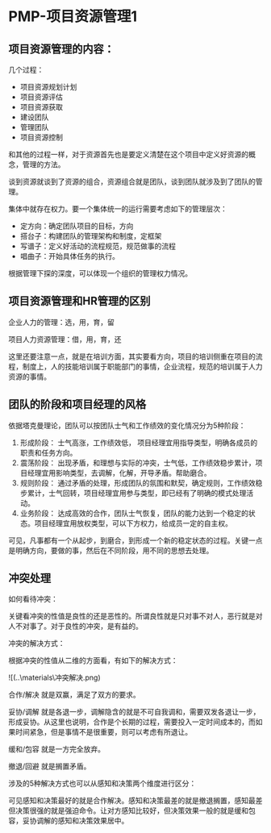 # PMP-项目资源管理1

## 项目资源管理的内容：

几个过程：

- 项目资源规划计划
- 项目资源评估
- 项目资源获取
- 建设团队
- 管理团队
- 项目资源控制

和其他的过程一样，对于资源首先也是要定义清楚在这个项目中定义好资源的概念，管理的方法。

谈到资源就谈到了资源的组合，资源组合就是团队，谈到团队就涉及到了团队的管理。

集体中就存在权力。要一个集体统一的运行需要考虑如下的管理层次：

- 定方向：确定团队项目的目标，方向
- 搭台子：构建团队的管理架构和制度，定框架
- 写谱子：定义好活动的流程规范，规范做事的流程
- 唱曲子：开始具体任务的执行。

根据管理下探的深度，可以体现一个组织的管理权力情况。

## 项目资源管理和HR管理的区别

企业人力的管理：选，用，育，留

项目人力资源管理：借，用，育，还

这里还要注意一点，就是在培训方面，其实要看方向，项目的培训侧重在项目的流程，制度上，人的技能培训属于职能部门的事情，企业流程，规范的培训属于人力资源的事情。

## 团队的阶段和项目经理的风格

依据塔克曼理论，团队可以按团队士气和工作绩效的变化情况分为5种阶段：

1. 形成阶段： 士气高涨，工作绩效低， 项目经理宜用指导类型，明确各成员的职责和任务方向。
2. 震荡阶段： 出现矛盾，和理想与实际的冲突，士气低，工作绩效稳步累计，项目经理宜用影响类型，去调解，化解，开导矛盾。帮助磨合。
3. 规则阶段： 通过矛盾的处理，形成团队的氛围和默契，确定规则，工作绩效稳步累计，士气回转，项目经理宜用参与类型，即已经有了明确的模式处理活动。
4. 业务阶段： 达成高效的合作，团队士气恢复，团队的能力达到一个稳定的状态。项目经理宜用放权类型，可以下方权力，给成员一定的自主权。

可见，凡事都有一个从起步，到磨合，到形成一个新的稳定状态的过程。关键一点是明确方向，要做的事，然后在不同阶段，用不同的思想去处理。

## 冲突处理

如何看待冲突：

关键看冲突的性值是良性的还是恶性的。所谓良性就是只对事不对人，恶行就是对人不对事了。对于良性的冲突，是有益的。

冲突的解决方式：

根据冲突的性值从二维的方面看，有如下的解决方式：

![(..\materials\冲突解决.png)

合作/解决 就是双赢，满足了双方的要求。

妥协/调解 就是各退一步，调解隐含的就是不可自我调和，需要双发各退让一步，形成妥协。从这里也说明，合作是个长期的过程，需要投入一定时间成本的，而如果时间紧急，但是事情不是很重要，则可以考虑有所退让。

缓和/包容 就是一方完全放弃。

撤退/回避 就是搁置矛盾。

涉及的5种解决方式也可以从感知和决策两个维度进行区分：



可见感知和决策最好的就是合作解决。感知和决策最差的就是撤退搁置，感知最差但决策很强的就是强迫命令。让对方感知比较好，但决策效果一般的就是缓和包容，妥协调解的感知和决策效果居中。